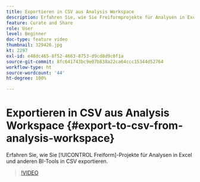 ```yaml
---
title: Exportieren in CSV aus Analysis Workspace
description: Erfahren Sie, wie Sie Freiformprojekte für Analysen in Excel und anderen BI-Tools in CSV exportieren.
feature: Curate and Share
role: User
level: Beginner
doc-type: feature video
thumbnail: 329426.jpg
kt: 2297
exl-id: e48dc465-8f52-4663-8753-d9cd8d9c0f1a
source-git-commit: 8fc641743bc9e07b838a22ca64ccc15344d52764
workflow-type: ht
source-wordcount: '44'
ht-degree: 100%

---
```


# Exportieren in CSV aus Analysis Workspace {#export-to-csv-from-analysis-workspace}

Erfahren Sie, wie Sie [!UICONTROL Freiform]-Projekte für Analysen in Excel und anderen BI-Tools in CSV exportieren.

>[!VIDEO](https://video.tv.adobe.com/v/24712/?quality=12&learn=on)
